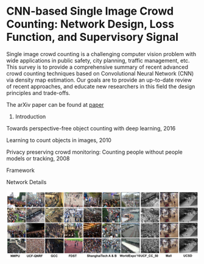 # CNN-based Single Image Crowd Counting: Network Design, Loss Function, and Supervisory Signal

Single image crowd counting is a challenging computer vision problem with wide applications in public safety, city planning, traffic management, etc. This survey is to provide a comprehensive summary of recent advanced crowd counting techniques based on Convolutional Neural Network (CNN) via density map estimation. Our goals are to provide an up-to-date review of recent approaches, and educate new researchers in this field the design principles and trade-offs.

The arXiv paper can be found at [paper](https://arxiv.org/pdf/2012.15685.pdf)

1. Introduction

Towards perspective-free object counting with deep learning, 2016

Learning to count objects in images, 2010

Privacy preserving crowd monitoring: Counting people without people models or tracking, 2008



Framework



Network Details





![dataset](https://github.com/HaoyueBaiZJU/A-Recent-Systematic-Survey-for-Crowd-Counting/blob/master/images/dataset.PNG)





















